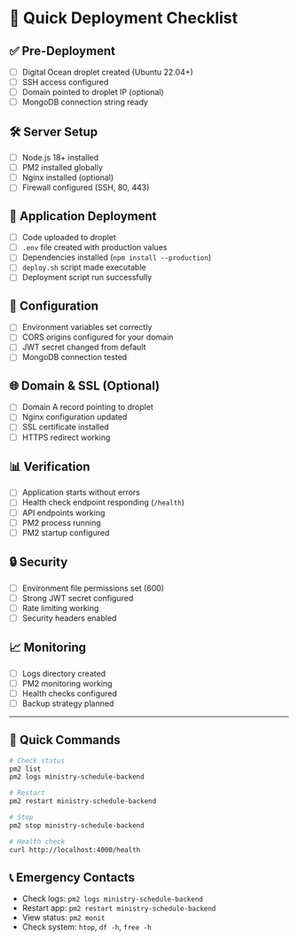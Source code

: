 # 🚀 Quick Deployment Checklist

## ✅ Pre-Deployment
- [ ] Digital Ocean droplet created (Ubuntu 22.04+)
- [ ] SSH access configured
- [ ] Domain pointed to droplet IP (optional)
- [ ] MongoDB connection string ready

## 🛠️ Server Setup
- [ ] Node.js 18+ installed
- [ ] PM2 installed globally
- [ ] Nginx installed (optional)
- [ ] Firewall configured (SSH, 80, 443)

## 📁 Application Deployment
- [ ] Code uploaded to droplet
- [ ] `.env` file created with production values
- [ ] Dependencies installed (`npm install --production`)
- [ ] `deploy.sh` script made executable
- [ ] Deployment script run successfully

## 🔧 Configuration
- [ ] Environment variables set correctly
- [ ] CORS origins configured for your domain
- [ ] JWT secret changed from default
- [ ] MongoDB connection tested

## 🌐 Domain & SSL (Optional)
- [ ] Domain A record pointing to droplet
- [ ] Nginx configuration updated
- [ ] SSL certificate installed
- [ ] HTTPS redirect working

## 📊 Verification
- [ ] Application starts without errors
- [ ] Health check endpoint responding (`/health`)
- [ ] API endpoints working
- [ ] PM2 process running
- [ ] PM2 startup configured

## 🔒 Security
- [ ] Environment file permissions set (600)
- [ ] Strong JWT secret configured
- [ ] Rate limiting working
- [ ] Security headers enabled

## 📈 Monitoring
- [ ] Logs directory created
- [ ] PM2 monitoring working
- [ ] Health checks configured
- [ ] Backup strategy planned

---

## 🚨 Quick Commands

```bash
# Check status
pm2 list
pm2 logs ministry-schedule-backend

# Restart
pm2 restart ministry-schedule-backend

# Stop
pm2 stop ministry-schedule-backend

# Health check
curl http://localhost:4000/health
```

## 📞 Emergency Contacts
- Check logs: `pm2 logs ministry-schedule-backend`
- Restart app: `pm2 restart ministry-schedule-backend`
- View status: `pm2 monit`
- Check system: `htop`, `df -h`, `free -h`
